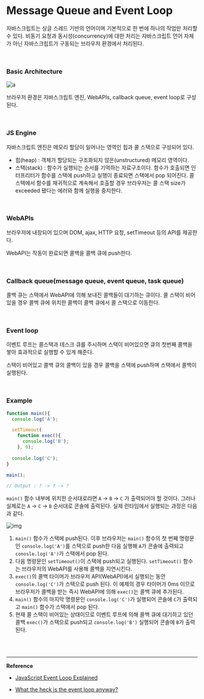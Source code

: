 # Message Queue and Event Loop

자바스크립트는 싱글 스레드 기반의 언어이며 기본적으로 한 번에 하나의 작업만 처리할 수 있다. 비동기 요청과 동시성(concurrency)에 대한 처리는 자바스크립트 언어 자체가 아닌 자바스크립트가 구동되는 브라우저 환경에서 처리된다.

<br>

### Basic Architecture

![a](https://miro.medium.com/max/1050/1*7GXoHZiIUhlKuKGT22gHmA.png)

브라우저 환경은 자바스크립트 엔진, WebAPIs, callback queue, event loop로 구성된다.

<br>

### JS Engine

자바스크립트 엔진은 메모리 할당이 일어나는 영역인 힙과 콜 스택으로 구성되어 있다.

- 힙(heap) : 객체가 할당되는 구조화되지 않은(unstructured) 메모리 영역이다.
- 스택(stack) : 함수가 실행되는 순서를 기억하는 자료구조이다. 함수가 호출되면 인터프리터가 함수를 스택에 push하고 실행이 종료되면 스택에서 pop 되어진다. 콜 스택에서 함수를 재귀적으로 계속해서 호출할 경우 브라우저는 콜 스택 size가 exceeded 됐다는 에러와 함께 실행을 중지한다. 

<br>

### WebAPIs 

브라우저에 내장되어 있으며 DOM, ajax, HTTP 요청, setTimeout 등의 API를 제공한다.

WebAPI는 작동이 완료되면 콜백을 콜백 큐에 push한다.

<br>

### Callback queue(message queue, event queue, task queue)

콜백 큐는 스택에서 WebAPI에 의해 보내진 콜백들이 대기하는 큐이다. 콜 스택이 비어있을 경우 콜백 큐에 위치한 콜백이 콜백 큐에서 콜 스택으로 이동한다.

<br>

### Event loop

이벤트 루프는 콜스택과 테스크 큐를 주시하며 스택이 비어있으면 큐의 첫번째 콜백을 쌓아 효과적으로 실행할 수 있게 해준다.

스택이 비어있고 콜백 큐의 콜백이 있을 경우 콜백을 스택에 push하며 스택에서 콜백이 실행된다.

<br>

### Example

```javascript
function main(){
  console.log('A');

  setTimeout(
    function exec(){ 
      console.log('B'); 
    }, 0);
  
  console.log('C');
}

main();

// Output : ? -> ? -> ?
```

`main()` 함수 내부에 위치한 순서대로라면 `A` -> `B` -> `C` 가 출력되어야 할 것이다. 그러나 실제로는 `A` -> `C` -> `B` 순서대로 콘솔에 출력된다. 실제 런타임에서 실행되는 과정은 다음과 같다.

![img](https://miro.medium.com/max/2000/1*64BQlpR00yfDKsXVv9lnIg.png)

1. `main()` 함수가 스택에 push된다. 이후 브라우저는 `main()` 함수의 첫 번째 명령문인 `console.log('A')`를 스택으로 push한 다음 실행해 `A`가 콘솔에 출력되고 `conosle.log('A')`가 스택에서 pop 된다.
2. 다음 명령문인 `setTimeout()`이 스택에 push되고 실행된다. `setTimeout()` 함수는 브라우저의 WebAPI를 사용해 콜백을 지연시킨다.
3. `exec()`의 콜백 타이머가 브라우저 API(WebAPI)에서 실행되는 동안 `console.log('C')`가 스택으로 push 된다. 이 예제의 경우 타이머가 0ms 이므로 브라우저가 콜백을 받는 즉시 WebAPI에 의해 `exec()`는 콜백 큐에 추가된다.
4. `main()` 함수의 마지막 명령문인 `console.log('C')`가 실행되어 콘솔에 `C`가 출력되고 `main()` 함수가 스택에서 pop 된다.
5. 현재 콜 스택이 비어있는 상태이므로 이벤트 루프에 의해 콜백 큐에 대기하고 있던 콜백 `exec()`가 스택으로 push되고 `console.log('B')` 실행되어 콘솔에 `B`가 출력된다.

<br>

<br>


------

**Reference**

- [JavaScript Event Loop Explained](https://medium.com/front-end-weekly/javascript-event-loop-explained-4cd26af121d4)

- [What the heck is the event loop anyway?](https://www.youtube.com/watch?v=8aGhZQkoFbQ)

  

